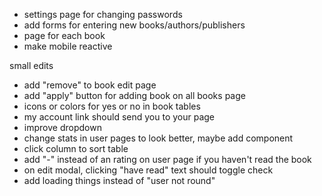 - settings page for changing passwords
- add forms for entering new books/authors/publishers
- page for each book
- make mobile reactive

small edits

- add "remove" to book edit page
- add "apply" button for adding book on all books page
- icons or colors for yes or no in book tables
- my account link should send you to your page
- improve dropdown
- change stats in user pages to look better, maybe add component
- click column to sort table
- add "-" instead of an rating on user page if you haven't read the book
- on edit modal, clicking "have read" text should toggle check
- add loading things instead of "user not round"
